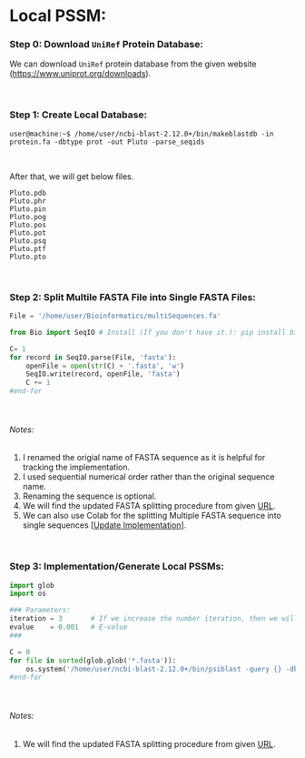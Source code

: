 
# Local PSSM:

### Step 0: Download `UniRef` Protein Database:

We can download `UniRef` protein database from the given website (https://www.uniprot.org/downloads).


&nbsp;
&nbsp;

### Step 1: Create Local Database:


```console
user@machine:~$ /home/user/ncbi-blast-2.12.0+/bin/makeblastdb -in protein.fa -dbtype prot -out Pluto -parse_seqids
```

&nbsp;

After that, we will get below files.
```
Pluto.pdb
Pluto.phr
Pluto.pin
Pluto.pog
Pluto.pos
Pluto.pot
Pluto.psq
Pluto.ptf
Pluto.pto
```

&nbsp;
&nbsp;

### Step 2: Split Multile FASTA File into Single FASTA Files:

```python
File = '/home/user/Bioinformatics/multiSequences.fa'

from Bio import SeqIO # Install (If you don't have it.): pip install biopython

C= 1
for record in SeqIO.parse(File, 'fasta'):
    openFile = open(str(C) + '.fasta', 'w')
    SeqIO.write(record, openFile, 'fasta')
    C += 1
#end-for
```

&nbsp;

###### Notes:
1. I renamed the origial name of FASTA sequence as it is helpful for tracking the implementation.
2. I used sequential numerical order rather than the original sequence name.
3. Renaming the sequence is optional.
4. We will find the updated FASTA splitting procedure from given [URL](https://github.com/mrzResearchArena/BLAST/blob/master/splitFASTA.py).
5. We can also use Colab for the splitting Multiple FASTA sequence into single sequences [[Update Implementation](https://github.com/mrzResearchArena/BLAST/blob/master/Split-FASTA-using-BioPython-Colab.ipynb)].

&nbsp;
&nbsp;


### Step 3: Implementation/Generate Local PSSMs:

```python
import glob
import os

### Parameters:
iteration = 3       # If we increase the number iteration, then we will get the good quality of PSSM.
evalue    = 0.001   # E-value
###

C = 0
for file in sorted(glob.glob('*.fasta')):
    os.system('/home/user/ncbi-blast-2.12.0+/bin/psiblast -query {} -db Pluto -num_iterations={} -evalue={} -out psiblastout.txt -out_ascii_pssm {}.pssm'.format(file, iteration, evalue, file))
#end-for
```

&nbsp;

###### Notes:
1. We will find the updated FASTA splitting procedure from given [URL](https://github.com/mrzResearchArena/BLAST/blob/master/local-PSSM.py).
